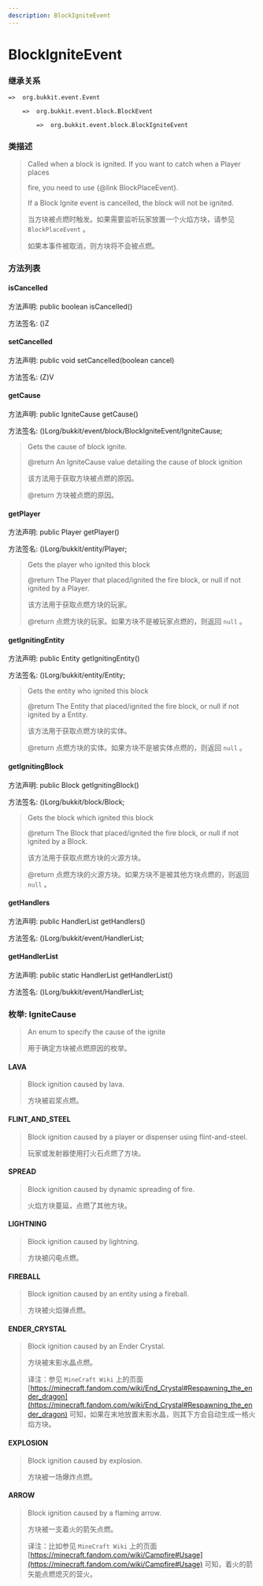 ```yaml
---
description: BlockIgniteEvent
---
```


# BlockIgniteEvent

### 继承关系

    =>  org.bukkit.event.Event

        =>  org.bukkit.event.block.BlockEvent

            =>  org.bukkit.event.block.BlockIgniteEvent

### 类描述

> Called when a block is ignited. If you want to catch when a Player places
>
> fire, you need to use {@link BlockPlaceEvent}.
>
> If a Block Ignite event is cancelled, the block will not be ignited.
>
>
> 
> 当方块被点燃时触发。如果需要监听玩家放置一个火焰方块，请参见 `BlockPlaceEvent` 。
>
> 如果本事件被取消，则方块将不会被点燃。

### 方法列表

#### isCancelled

方法声明: public boolean isCancelled()

方法签名: ()Z

#### setCancelled

方法声明: public void setCancelled(boolean cancel)

方法签名: (Z)V

#### getCause

方法声明: public IgniteCause getCause()

方法签名: ()Lorg/bukkit/event/block/BlockIgniteEvent/IgniteCause;

> Gets the cause of block ignite.
>
> @return An IgniteCause value detailing the cause of block ignition
>
>
> 
> 该方法用于获取方块被点燃的原因。
>
> @return 方块被点燃的原因。

#### getPlayer

方法声明: public Player getPlayer()

方法签名: ()Lorg/bukkit/entity/Player;

> Gets the player who ignited this block
>
> @return The Player that placed/ignited the fire block, or null if not ignited by a Player.
>
>
> 
> 该方法用于获取点燃方块的玩家。
>
> @return 点燃方块的玩家。如果方块不是被玩家点燃的，则返回 `null` 。

#### getIgnitingEntity

方法声明: public Entity getIgnitingEntity()

方法签名: ()Lorg/bukkit/entity/Entity;

> Gets the entity who ignited this block
>
> @return The Entity that placed/ignited the fire block, or null if not ignited by a Entity.
>
>
> 
> 该方法用于获取点燃方块的实体。
>
> @return 点燃方块的实体。如果方块不是被实体点燃的，则返回 `null` 。

#### getIgnitingBlock

方法声明: public Block getIgnitingBlock()

方法签名: ()Lorg/bukkit/block/Block;

> Gets the block which ignited this block
>
> @return The Block that placed/ignited the fire block, or null if not ignited by a Block.
>
>
> 
> 该方法用于获取点燃方块的火源方块。
>
> @return 点燃方块的火源方块。如果方块不是被其他方块点燃的，则返回 `null` 。

#### getHandlers

方法声明: public HandlerList getHandlers()

方法签名: ()Lorg/bukkit/event/HandlerList;

#### getHandlerList

方法声明: public static HandlerList getHandlerList()

方法签名: ()Lorg/bukkit/event/HandlerList;

### 枚举: IgniteCause

> An enum to specify the cause of the ignite
>
>
> 
> 用于确定方块被点燃原因的枚举。

#### LAVA

> Block ignition caused by lava.
>
>
> 
> 方块被岩浆点燃。

#### FLINT_AND_STEEL

> Block ignition caused by a player or dispenser using flint-and-steel.
>
>
> 
> 玩家或发射器使用打火石点燃了方块。

#### SPREAD

> Block ignition caused by dynamic spreading of fire.
>
>
> 
> 火焰方块蔓延，点燃了其他方块。

#### LIGHTNING

> Block ignition caused by lightning.
>
>
> 
> 方块被闪电点燃。

#### FIREBALL

> Block ignition caused by an entity using a fireball.
>
>
> 
> 方块被火焰弹点燃。

#### ENDER_CRYSTAL

> Block ignition caused by an Ender Crystal.
>
>
> 
> 方块被末影水晶点燃。
>
>
> 
> 译注：参见 `MineCraft Wiki` 上的页面 [https://minecraft.fandom.com/wiki/End_Crystal#Respawning_the_ender_dragon](https://minecraft.fandom.com/wiki/End_Crystal#Respawning_the_ender_dragon) 可知，如果在末地放置末影水晶，则其下方会自动生成一格火焰方块。

#### EXPLOSION

> Block ignition caused by explosion.
>
>
> 
> 方块被一场爆炸点燃。

#### ARROW

> Block ignition caused by a flaming arrow.
>
>
> 
> 方块被一支着火的箭矢点燃。
>
>
> 
> 译注：比如参见 `MineCraft Wiki` 上的页面 [https://minecraft.fandom.com/wiki/Campfire#Usage](https://minecraft.fandom.com/wiki/Campfire#Usage) 可知，着火的箭矢能点燃熄灭的营火。